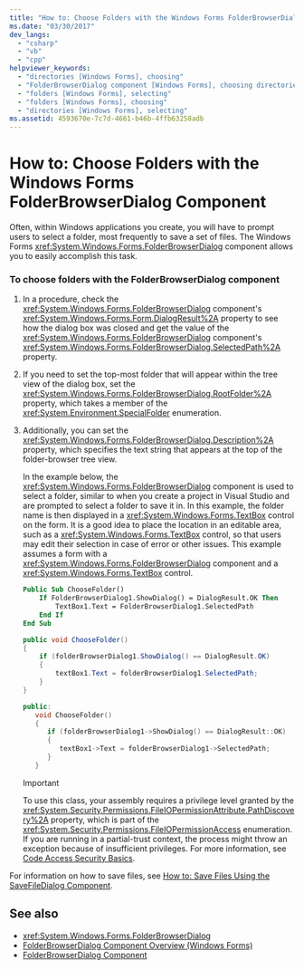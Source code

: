 ```yaml
---
title: "How to: Choose Folders with the Windows Forms FolderBrowserDialog Component"
ms.date: "03/30/2017"
dev_langs: 
  - "csharp"
  - "vb"
  - "cpp"
helpviewer_keywords: 
  - "directories [Windows Forms], choosing"
  - "FolderBrowserDialog component [Windows Forms], choosing directories"
  - "folders [Windows Forms], selecting"
  - "folders [Windows Forms], choosing"
  - "directories [Windows Forms], selecting"
ms.assetid: 4593670e-7c7d-4661-b46b-4ffb63258adb
---
```

# How to: Choose Folders with the Windows Forms FolderBrowserDialog Component
Often, within Windows applications you create, you will have to prompt users to select a folder, most frequently to save a set of files. The Windows Forms <xref:System.Windows.Forms.FolderBrowserDialog> component allows you to easily accomplish this task.  
  
### To choose folders with the FolderBrowserDialog component  
  
1.  In a procedure, check the <xref:System.Windows.Forms.FolderBrowserDialog> component's <xref:System.Windows.Forms.Form.DialogResult%2A> property to see how the dialog box was closed and get the value of the <xref:System.Windows.Forms.FolderBrowserDialog> component's <xref:System.Windows.Forms.FolderBrowserDialog.SelectedPath%2A> property.  
  
2.  If you need to set the top-most folder that will appear within the tree view of the dialog box, set the <xref:System.Windows.Forms.FolderBrowserDialog.RootFolder%2A> property, which takes a member of the <xref:System.Environment.SpecialFolder> enumeration.  
  
3.  Additionally, you can set the <xref:System.Windows.Forms.FolderBrowserDialog.Description%2A> property, which specifies the text string that appears at the top of the folder-browser tree view.  
  
     In the example below, the <xref:System.Windows.Forms.FolderBrowserDialog> component is used to select a folder, similar to when you create a project in Visual Studio and are prompted to select a folder to save it in. In this example, the folder name is then displayed in a <xref:System.Windows.Forms.TextBox> control on the form. It is a good idea to place the location in an editable area, such as a <xref:System.Windows.Forms.TextBox> control, so that users may edit their selection in case of error or other issues. This example assumes a form with a <xref:System.Windows.Forms.FolderBrowserDialog> component and a <xref:System.Windows.Forms.TextBox> control.  
  
    ```vb  
    Public Sub ChooseFolder()  
        If FolderBrowserDialog1.ShowDialog() = DialogResult.OK Then  
            TextBox1.Text = FolderBrowserDialog1.SelectedPath  
        End If  
    End Sub  
    ```  
  
    ```csharp  
    public void ChooseFolder()  
    {  
        if (folderBrowserDialog1.ShowDialog() == DialogResult.OK)   
        {  
            textBox1.Text = folderBrowserDialog1.SelectedPath;  
        }  
    }  
    ```  
  
    ```cpp  
    public:  
       void ChooseFolder()  
       {  
          if (folderBrowserDialog1->ShowDialog() == DialogResult::OK)  
          {  
             textBox1->Text = folderBrowserDialog1->SelectedPath;  
          }  
       }  
    ```  
  
    > [!IMPORTANT]
    >  To use this class, your assembly requires a privilege level granted by the <xref:System.Security.Permissions.FileIOPermissionAttribute.PathDiscovery%2A> property, which is part of the <xref:System.Security.Permissions.FileIOPermissionAccess> enumeration. If you are running in a partial-trust context, the process might throw an exception because of insufficient privileges. For more information, see [Code Access Security Basics](../../../../docs/framework/misc/code-access-security-basics.md).  
  
 For information on how to save files, see [How to: Save Files Using the SaveFileDialog Component](../../../../docs/framework/winforms/controls/how-to-save-files-using-the-savefiledialog-component.md).  
  
## See also
- <xref:System.Windows.Forms.FolderBrowserDialog>
- [FolderBrowserDialog Component Overview (Windows Forms)](../../../../docs/framework/winforms/controls/folderbrowserdialog-component-overview-windows-forms.md)
- [FolderBrowserDialog Component](../../../../docs/framework/winforms/controls/folderbrowserdialog-component-windows-forms.md)
